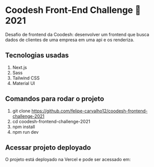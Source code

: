 # Coodesh Front-End Challenge 🏅 2021

Desafio de frontend da Coodesh: desenvolver um frontend que busca dados de clientes de uma empresa em uma api e os renderiza.

## Tecnologias usadas
1. Next.js
2. Sass
3. Tailwind CSS
4. Material UI

## Comandos para rodar o projeto
1. git clone https://github.com/felipe-carvalho12/coodesh-frontend-challenge-2021
2. cd coodesh-frontend-challenge-2021
3. npm install
4. npm run dev

## Acessar projeto deployado
O projeto está deployado na Vercel e pode ser acessado em:
